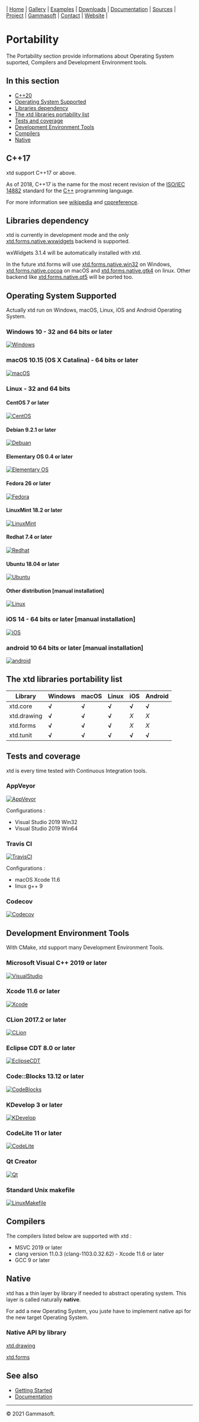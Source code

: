 ﻿| [Home](home.md) | [Gallery](gallery.md) | [Examples](examples.md) | [Downloads](downloads.md) | [Documentation](documentation.md) | [Sources](https://github.com/gammasoft71/xtd) | [Project](https://sourceforge.net/projects/xtdpro/) | [Gammasoft](gammasoft.md)  | [Contact](contact.md) | [Website](https://gammasoft71.wixsite.com/xtdpro) |# PortabilityThe Portability section provide informations about Operating System suported, Compilers and Development Environment tools.## In this section* [C++20](#c++20)* [Operating System Supported](#operating-system-supported)* [Libraries dependency](#libraries-dependency)* [The xtd libraries portability list](#the-xtd-libraries-portability-list)* [Tests and coverage](#tests-and-coverage)* [Development Environment Tools](#development-environment-tools)* [Compilers](#compilers)* [Native](#native)## C++17xtd support C++17 or above.As of 2018, C++17 is the name for the most recent revision of the [ISO/IEC 14882](https://en.wikipedia.org/wiki/ISO/IEC_14882) standard for the [C++](https://en.wikipedia.org/wiki/C%2B%2B) programming language.For more information see [wikipedia](https://en.wikipedia.org/wiki/C%2B%2B17) and [cppreference](https://en.cppreference.com/).## Libraries dependencyxtd is currently in development mode and the only [xtd.forms.native.wxwidgets](https://github.com/gammasoft71/xtd_forms/tree/master/src/xtd_forms_native_wxwidgets/README.md) backend is supported.wxWidgets 3.1.4 will be automatically installed with xtd.In the future xtd.forms will use [xtd.forms.native.win32](https://github.com/gammasoft71/xtd_forms/tree/master/src/xtd_forms_native_win32/README.md) on Windows, [xtd.forms.native.cocoa](https://github.com/gammasoft71/xtd_forms/tree/master/src/xtd_forms_native_cocoa/README.md) on macOS and [xtd.forms.native.gtk4](https://github.com/gammasoft71/xtd_forms/tree/master/src/xtd_forms_native_gtk4/README.md) on linux. Other backend like [xtd.forms.native.qt5](https://github.com/gammasoft71/xtd_forms/tree/master/src/xtd_forms_native_qt5/README.md) will be ported too.## Operating System SupportedActually xtd run on Windows, macOS, Linux, iOS and Android Operating System.### Windows 10 - 32 and 64 bits or later[![Windows](pictures/os/Windows.png)](https://microsoft.com/windows)### macOS 10.15 (OS X Catalina) - 64 bits or later[![macOS](pictures/os/macOS.png)](https://apple.com/macos/)### Linux - 32 and 64 bits#### CentOS 7 or later[![CentOS](pictures/os/CentOS.png)](https://centos.org)#### Debian 9.2.1 or later[![Debuan](pictures/os/Debian.png)](https://debian.org)#### Elementary OS 0.4 or later[![Elementary OS](pictures/os/ElementaryOS.png)](https://elementary.io)#### Fedora 26 or later[![Fedora](pictures/os/Fedora.png)](https://getfedora.org)#### LinuxMint 18.2 or later[![LinuxMint](pictures/os/LinuxMint.png)](https://linuxmint.com)#### Redhat 7.4 or later[![Redhat](pictures/os/Redhat.png)](https://redhat.com)#### Ubuntu 18.04 or later[![Ubuntu](pictures/os/Ubuntu.png)](https://ubuntu.com)#### Other distribution [manual installation][![Linux](pictures/os/Linux.png)](https://linux.org)### iOS 14 - 64 bits or later [manual installation][![iOS](pictures/os/iOS.png)](https://apple.com/ios)### android 10 64 bits or later [manual installation][![android](pictures/os/Android.png)](https://android.com)## The xtd libraries portability list| Library     | Windows | macOS | Linux | iOS   | Android ||-------------|---------|-------|-------|-------|---------|| xtd.core    | **√**   | **√** | **√** | **√** | **√**   || xtd.drawing | **√**   | **√** | **√** | *X*   | *X*     || xtd.forms   | **√**   | **√** | **√** | *X*   | *X*     || xtd.tunit   | **√**   | **√** | **√** | **√** | **√**   |## Tests and coveragextd is every time tested with Continuous Integration tools.### AppVeyor[![AppVeyor](pictures/ci/AppVeyor.png)](https://ci.appveyor.com)Configurations :* Visual Studio 2019 Win32* Visual Studio 2019 Win64### Travis CI[![TravisCI](pictures/ci/TravisCI.png)](https://travis-ci.com)Configurations :* macOS Xcode 11.6* linux g++ 9### Codecov[![Codecov](pictures/ci/Codecov.png)](https://codecov.io)## Development Environment ToolsWith CMake, xtd support many Development Environment Tools.### Microsoft Visual C++ 2019 or later[![VisualStudio](pictures/dev_tools/VisualStudio.png)](https://visualstudio.com)### Xcode 11.6 or later[![Xcode](pictures/dev_tools/Xcode.png)](https://developer.apple.com/xcode)### CLion 2017.2 or later[![CLion](pictures/dev_tools/CLion.png)](https://jetbrains.com/clion)### Eclipse CDT 8.0 or later[![EclipseCDT](pictures/dev_tools/EclipseCDT.png)](https://eclipse.org/cdt)### Code::Blocks 13.12 or later[![CodeBlocks](pictures/dev_tools/CodeBlocks.png)](http://codeblocks.org)### KDevelop 3 or later[![KDevelop](pictures/dev_tools/KDevelop.png)](https://kdevelop.org)### CodeLite 11 or later[![CodeLite](pictures/dev_tools/CodeLite.png)](https://codelite.org)### Qt Creator[![Qt](pictures/dev_tools/QtCreator.png)](https://qt.io)### Standard Unix makefile[![LinuxMakefile](pictures/dev_tools/LinuxMakefile.png)](https://www.gnu.org/software/make/)## CompilersThe compilers listed below are supported with xtd :* MSVC 2019 or later* clang version 11.0.3 (clang-1103.0.32.62) - Xcode 11.6 or later* GCC 9 or later## Nativextd has a thin layer by library if needed to abstract operating system. This layer is called naturally **native**.For add a new Operating System, you juste have to implement native api for the new target Operating System.### Native API by library[xtd.drawing](https://github.com/gammasoft71/xtd_drawing/tree/master/src/xtd_drawing_native)[xtd.forms](https://github.com/gammasoft71/xtd_forms/tree/master/src/xtd_forms_native)## See also* [Getting Started](getting_started.md)* [Documentation](documentation.md)______________________________________________________________________________________________© 2021 Gammasoft.